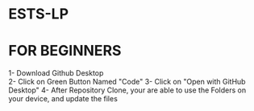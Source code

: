 # ESTS-LP
# FOR BEGINNERS
1- Download Github Desktop <br>
2- Click on Green Button Named "Code"
3- Click on "Open with GitHub Desktop"
4- After Repository Clone, your are able to use the Folders on your device, and update the files
